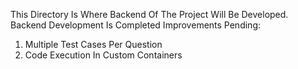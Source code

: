 This Directory Is Where Backend Of The Project Will Be Developed.
Backend Development Is Completed
Improvements Pending:
1. Multiple Test Cases Per Question
2. Code Execution In Custom Containers